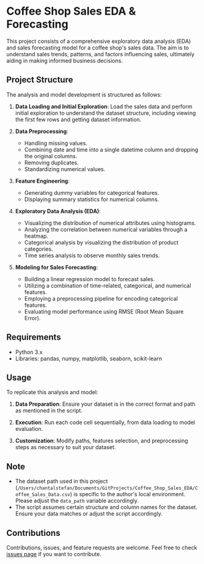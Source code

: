 # Coffee Shop Sales EDA & Forecasting

This project consists of a comprehensive exploratory data analysis (EDA) and sales forecasting model for a coffee shop's sales data. The aim is to understand sales trends, patterns, and factors influencing sales, ultimately aiding in making informed business decisions.

## Project Structure

The analysis and model development is structured as follows:

1. **Data Loading and Initial Exploration**: Load the sales data and perform initial exploration to understand the dataset structure, including viewing the first few rows and getting dataset information.

2. **Data Preprocessing**:
   - Handling missing values.
   - Combining date and time into a single datetime column and dropping the original columns.
   - Removing duplicates.
   - Standardizing numerical values.

3. **Feature Engineering**:
   - Generating dummy variables for categorical features.
   - Displaying summary statistics for numerical columns.

4. **Exploratory Data Analysis (EDA)**:
   - Visualizing the distribution of numerical attributes using histograms.
   - Analyzing the correlation between numerical variables through a heatmap.
   - Categorical analysis by visualizing the distribution of product categories.
   - Time series analysis to observe monthly sales trends.

5. **Modeling for Sales Forecasting**:
   - Building a linear regression model to forecast sales.
   - Utilizing a combination of time-related, categorical, and numerical features.
   - Employing a preprocessing pipeline for encoding categorical features.
   - Evaluating model performance using RMSE (Root Mean Square Error).

## Requirements

- Python 3.x
- Libraries: pandas, numpy, matplotlib, seaborn, scikit-learn

## Usage

To replicate this analysis and model:

1. **Data Preparation**: Ensure your dataset is in the correct format and path as mentioned in the script.

2. **Execution**: Run each code cell sequentially, from data loading to model evaluation.

3. **Customization**: Modify paths, features selection, and preprocessing steps as necessary to suit your dataset.

## Note

- The dataset path used in this project (`/Users/chantalstefan/Documents/GitProjects/Coffee_Shop_Sales_EDA/Coffee_Sales_Data.csv`) is specific to the author's local environment. Please adjust the `data_path` variable accordingly.
- The script assumes certain structure and column names for the dataset. Ensure your data matches or adjust the script accordingly.

## Contributions

Contributions, issues, and feature requests are welcome. Feel free to check [issues page](#) if you want to contribute.



